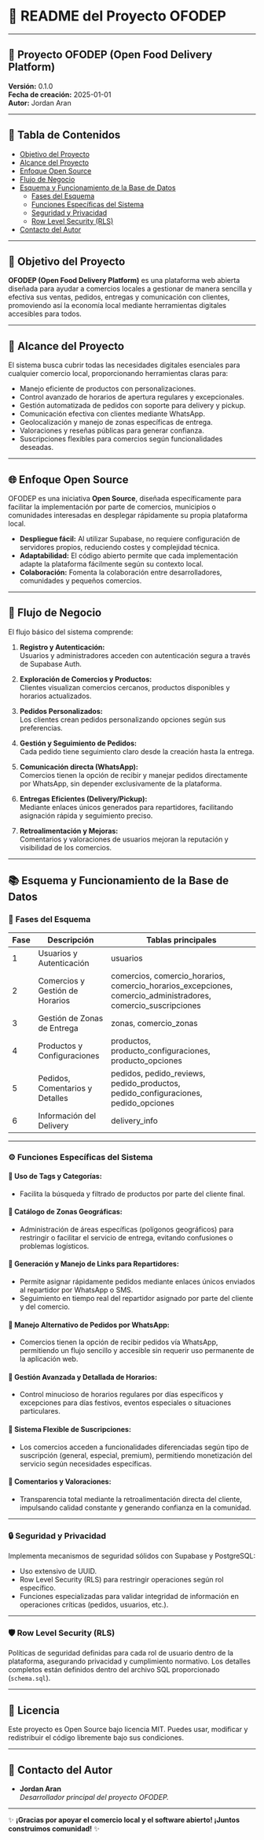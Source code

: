 # 📄 README del Proyecto OFODEP

---

## 🚀 **Proyecto OFODEP (Open Food Delivery Platform)**

**Versión:** 0.1.0  
**Fecha de creación:** 2025-01-01  
**Autor:** Jordan Aran  

---

## 📌 **Tabla de Contenidos**

- [Objetivo del Proyecto](#objetivo-del-proyecto)
- [Alcance del Proyecto](#alcance-del-proyecto)
- [Enfoque Open Source](#enfoque-open-source)
- [Flujo de Negocio](#flujo-de-negocio)
- [Esquema y Funcionamiento de la Base de Datos](#esquema-y-funcionamiento-de-la-base-de-datos)
  - [Fases del Esquema](#fases-del-esquema)
  - [Funciones Específicas del Sistema](#funciones-específicas-del-sistema)
  - [Seguridad y Privacidad](#seguridad-y-privacidad)
  - [Row Level Security (RLS)](#row-level-security-rls)
- [Contacto del Autor](#contacto-del-autor)

---

## 🎯 **Objetivo del Proyecto**

**OFODEP (Open Food Delivery Platform)** es una plataforma web abierta diseñada para ayudar a comercios locales a gestionar de manera sencilla y efectiva sus ventas, pedidos, entregas y comunicación con clientes, promoviendo así la economía local mediante herramientas digitales accesibles para todos.

---

## 📌 **Alcance del Proyecto**

El sistema busca cubrir todas las necesidades digitales esenciales para cualquier comercio local, proporcionando herramientas claras para:

- Manejo eficiente de productos con personalizaciones.
- Control avanzado de horarios de apertura regulares y excepcionales.
- Gestión automatizada de pedidos con soporte para delivery y pickup.
- Comunicación efectiva con clientes mediante WhatsApp.
- Geolocalización y manejo de zonas específicas de entrega.
- Valoraciones y reseñas públicas para generar confianza.
- Suscripciones flexibles para comercios según funcionalidades deseadas.

---

## 🌐 **Enfoque Open Source**

OFODEP es una iniciativa **Open Source**, diseñada específicamente para facilitar la implementación por parte de comercios, municipios o comunidades interesadas en desplegar rápidamente su propia plataforma local.  

- **Despliegue fácil:** Al utilizar Supabase, no requiere configuración de servidores propios, reduciendo costes y complejidad técnica.
- **Adaptabilidad:** El código abierto permite que cada implementación adapte la plataforma fácilmente según su contexto local.
- **Colaboración:** Fomenta la colaboración entre desarrolladores, comunidades y pequeños comercios.

---

## 🔄 **Flujo de Negocio**

El flujo básico del sistema comprende:

1. **Registro y Autenticación:**  
   Usuarios y administradores acceden con autenticación segura a través de Supabase Auth.

2. **Exploración de Comercios y Productos:**  
   Clientes visualizan comercios cercanos, productos disponibles y horarios actualizados.

3. **Pedidos Personalizados:**  
   Los clientes crean pedidos personalizando opciones según sus preferencias.

4. **Gestión y Seguimiento de Pedidos:**  
   Cada pedido tiene seguimiento claro desde la creación hasta la entrega.

5. **Comunicación directa (WhatsApp):**  
   Comercios tienen la opción de recibir y manejar pedidos directamente por WhatsApp, sin depender exclusivamente de la plataforma.

6. **Entregas Eficientes (Delivery/Pickup):**  
   Mediante enlaces únicos generados para repartidores, facilitando asignación rápida y seguimiento preciso.

7. **Retroalimentación y Mejoras:**  
   Comentarios y valoraciones de usuarios mejoran la reputación y visibilidad de los comercios.

---

## 📚 **Esquema y Funcionamiento de la Base de Datos**

### 📂 **Fases del Esquema**

| **Fase** | **Descripción**                                                  | **Tablas principales** |
|----------|------------------------------------------------------------------|------------------------|
| 1        | Usuarios y Autenticación                                         | usuarios               |
| 2        | Comercios y Gestión de Horarios                                  | comercios, comercio_horarios, comercio_horarios_excepciones, comercio_administradores, comercio_suscripciones |
| 3        | Gestión de Zonas de Entrega                                      | zonas, comercio_zonas  |
| 4        | Productos y Configuraciones                                      | productos, producto_configuraciones, producto_opciones |
| 5        | Pedidos, Comentarios y Detalles                                  | pedidos, pedido_reviews, pedido_productos, pedido_configuraciones, pedido_opciones |
| 6        | Información del Delivery                                         | delivery_info          |

---

### ⚙️ **Funciones Específicas del Sistema**

#### 📌 **Uso de Tags y Categorías:**
- Facilita la búsqueda y filtrado de productos por parte del cliente final.

#### 📌 **Catálogo de Zonas Geográficas:**
- Administración de áreas específicas (polígonos geográficos) para restringir o facilitar el servicio de entrega, evitando confusiones o problemas logísticos.

#### 📌 **Generación y Manejo de Links para Repartidores:**
- Permite asignar rápidamente pedidos mediante enlaces únicos enviados al repartidor por WhatsApp o SMS.
- Seguimiento en tiempo real del repartidor asignado por parte del cliente y del comercio.

#### 📌 **Manejo Alternativo de Pedidos por WhatsApp:**
- Comercios tienen la opción de recibir pedidos vía WhatsApp, permitiendo un flujo sencillo y accesible sin requerir uso permanente de la aplicación web.

#### 📌 **Gestión Avanzada y Detallada de Horarios:**
- Control minucioso de horarios regulares por días específicos y excepciones para días festivos, eventos especiales o situaciones particulares.

#### 📌 **Sistema Flexible de Suscripciones:**
- Los comercios acceden a funcionalidades diferenciadas según tipo de suscripción (general, especial, premium), permitiendo monetización del servicio según necesidades específicas.

#### 📌 **Comentarios y Valoraciones:**
- Transparencia total mediante la retroalimentación directa del cliente, impulsando calidad constante y generando confianza en la comunidad.

---

### 🔒 **Seguridad y Privacidad**

Implementa mecanismos de seguridad sólidos con Supabase y PostgreSQL:

- Uso extensivo de UUID.
- Row Level Security (RLS) para restringir operaciones según rol específico.
- Funciones especializadas para validar integridad de información en operaciones críticas (pedidos, usuarios, etc.).

---

### 🛡️ **Row Level Security (RLS)**

Políticas de seguridad definidas para cada rol de usuario dentro de la plataforma, asegurando privacidad y cumplimiento normativo. Los detalles completos están definidos dentro del archivo SQL proporcionado (`schema.sql`).

---

## 📝 **Licencia**

Este proyecto es Open Source bajo licencia MIT. Puedes usar, modificar y redistribuir el código libremente bajo sus condiciones.

---

## 📧 **Contacto del Autor**

- **Jordan Aran**  
  _Desarrollador principal del proyecto OFODEP._

---

✨ **¡Gracias por apoyar el comercio local y el software abierto! ¡Juntos construimos comunidad!** ✨